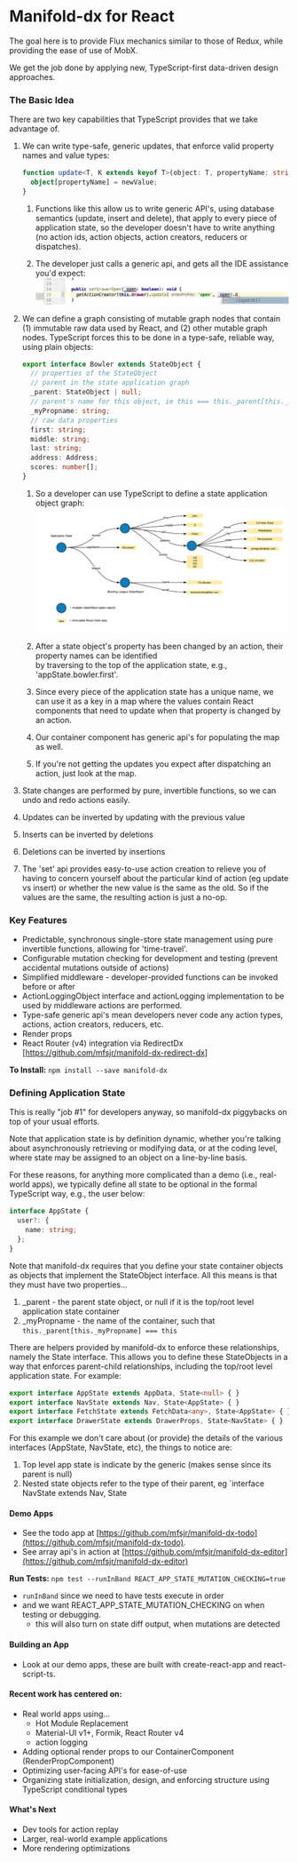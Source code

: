# Manifold-dx for React

The goal here is to provide Flux mechanics similar to those of Redux, 
while providing the ease of use of MobX.

We get the job done by applying new, TypeScript-first data-driven design approaches.

### The Basic Idea
There are two key capabilities that TypeScript provides that we take advantage of.

1. We can write type-safe, generic updates, that enforce valid property names and value types:
	```typescript jsx
	function update<T, K extends keyof T>(object: T, propertyName: string, newValue: K): void {
	  object[propertyName] = newValue;
	}
	```
	1. Functions like this allow us to write generic API's, using database semantics (update,
	insert and delete), that apply to every piece of application state, so the developer doesn't have to 
	write anything (no action ids, action objects, action creators, reducers or dispatches).

	2. The developer just calls a generic api, and gets all the IDE assistance you'd expect:
	   ![alt text](./docs/api_autocomplete.png)

2. We can define a graph consisting of mutable graph nodes that contain (1) immutable raw data used by 
React, and (2) other mutable graph nodes.  TypeScript forces this to be done in a type-safe, reliable way, 
using plain objects: 

	```typescript jsx
	export interface Bowler extends StateObject {
	  // properties of the StateObject
	  // parent in the state application graph
	  _parent: StateObject | null;
	  // parent's name for this object, ie this === this._parent[this._myPropname]
	  _myPropname: string;
	  // raw data properties
	  first: string;
	  middle: string;
	  last: string;
	  address: Address;
	  scores: number[];
	}
	```
	1. So a developer can use TypeScript to define a state application object graph:
	   ![alt text](./docs/stateDiagram.png)   

	2. After a state object's property has been changed by an action, their property names can be identified  
	by traversing to the top of the application state, e.g., 'appState.bowler.first'.

	3. Since every piece of the application state has a unique name, we can use it as a key in a map where the
	values contain React components that need to update when that property is changed by an action.  

	4. Our container component has generic api's for populating the map as well.

	5. If you're not getting the updates you expect after dispatching an action, just look at the map.
3. State changes are performed by pure, invertible functions, so we can undo and redo actions easily.
  1. Updates can be inverted by updating with the previous value
  2. Inserts can be inverted by deletions
  3. Deletions can be inverted by insertions
4. The 'set' api provides easy-to-use action creation to relieve you of having to concern yourself about 
   the particular kind of action (eg update vs insert) or whether the new value is the same as the old.
   So if the values are the same, the resulting action is just a no-op.  
	 
### Key Features
- Predictable, synchronous single-store state management using pure invertible functions,
  allowing for 'time-travel'.
- Configurable mutation checking for development and testing (prevent accidental mutations outside of actions)   
- Simplified middleware - developer-provided functions can be invoked before or after 
- ActionLoggingObject interface and actionLogging implementation to be used by middleware
  actions are performed.
- Type-safe generic api's mean developers never code any action types, actions, action creators, reducers, etc.
- Render props
- React Router (v4) integration via RedirectDx [https://github.com/mfsjr/manifold-dx-redirect-dx]

**To Install:**
`npm install --save manifold-dx`   

### Defining Application State

This is really "job #1" for developers anyway, so manifold-dx piggybacks on top of your usual efforts.

Note that application state is by definition dynamic, whether you're talking about asynchronously retrieving or 
modifying data, or at the coding level, where state may be assigned to an object on a line-by-line basis.

For these reasons, for anything more complicated than a demo (i.e., real-world apps), we typically define all state 
to be optional in the formal TypeScript way, e.g., the user below:

```typescript jsx
interface AppState {
  user?: {
    name: string;
  };
}
```

Note that manifold-dx requires that you define your state container objects as objects that implement the 
StateObject interface.  All this means is that they must have two properties...
1. _parent - the parent state object, or null if it is the top/root level application state container
2. _myPropname - the name of the container, such that `this._parent[this._myPropname] === this`

There are helpers provided by manifold-dx to enforce these relationships, namely the State interface.  This 
allows you to define these StateObjects in a way that enforces parent-child relationships, including the
top/root level application state.  For example:
```typescript jsx
export interface AppState extends AppData, State<null> { }
export interface NavState extends Nav, State<AppState> { }
export interface FetchState extends FetchData<any>, State<AppState> { }
export interface DrawerState extends DrawerProps, State<NavState> { }
```
For this example we don't care about (or provide) the details of the various interfaces (AppState, NavState, etc), 
the things to notice are:
1. Top level app state is indicate by the <null> generic (makes sense since its parent is null)
2. Nested state objects refer to the type of their parent, eg `interface NavState extends Nav, State<AppState>
   
#### Demo Apps
- See the todo app at [https://github.com/mfsjr/manifold-dx-todo](https://github.com/mfsjr/manifold-dx-todo). 
- See array api's in action at [https://github.com/mfsjr/manifold-dx-editor](https://github.com/mfsjr/manifold-dx-editor)

**Run Tests:** `npm test --runInBand REACT_APP_STATE_MUTATION_CHECKING=true` 
- `runInBand` since we need to have tests execute in order
- and we want REACT_APP_STATE_MUTATION_CHECKING on when testing or debugging.
  - this will also turn on state diff output, when mutations are detected
  
#### Building an App
- Look at our demo apps, these are built with create-react-app and react-script-ts.
 
#### Recent work has centered on:
- Real world apps using... 
  - Hot Module Replacement
  - Material-UI v1+, Formik, React Router v4
  - action logging
- Adding optional render props to our ContainerComponent (RenderPropComponent)
- Optimizing user-facing API's for ease-of-use
- Organizing state initialization, design, and enforcing structure using TypeScript conditional types 

#### What's Next
- Dev tools for action replay
- Larger, real-world example applications
- More rendering optimizations

